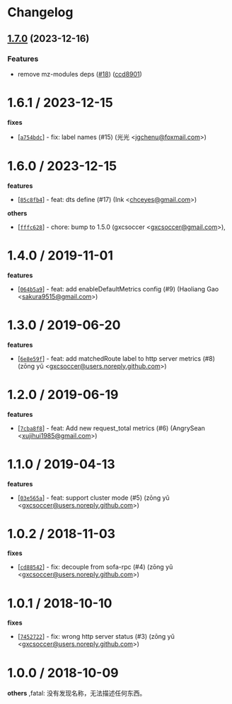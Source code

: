 # Changelog

## [1.7.0](https://github.com/eggjs/egg-prometheus/compare/v1.6.1...v1.7.0) (2023-12-16)


### Features

* remove mz-modules deps ([#18](https://github.com/eggjs/egg-prometheus/issues/18)) ([ccd8901](https://github.com/eggjs/egg-prometheus/commit/ccd89013163b6d5f18f9d12c222a9961bea05e60))

1.6.1 / 2023-12-15
==================

**fixes**
  * [[`a754bdc`](http://github.com/eggjs/egg-prometheus/commit/a754bdc0b56df7fd7f17c9d82fe23de8ec8b5a42)] - fix: label names (#15) (光光 <<jgchenu@foxmail.com>>)

1.6.0 / 2023-12-15
==================

**features**
  * [[`85c8fb4`](http://github.com/eggjs/egg-prometheus/commit/85c8fb4bc95d3863e730a9712f42b48fc3e6ea5d)] - feat: dts define (#17) (Ink <<chceyes@gmail.com>>)

**others**
  * [[`fffc628`](http://github.com/eggjs/egg-prometheus/commit/fffc628e35510eb4ff622dd659e6e7ab75b02de6)] - chore: bump to 1.5.0 (gxcsoccer <<gxcsoccer@gmail.com>>),

1.4.0 / 2019-11-01
==================

**features**
  * [[`064b5a9`](http://github.com/eggjs/egg-prometheus/commit/064b5a9284262e4fb88145ebf43d098853977073)] - feat: add enableDefaultMetrics config (#9) (Haoliang Gao <<sakura9515@gmail.com>>)

1.3.0 / 2019-06-20
==================

**features**
  * [[`6e8e59f`](http://github.com/eggjs/egg-prometheus/commit/6e8e59f8d068bc4a766e8df988a94b01f44d99e5)] - feat: add matchedRoute label to http server metrics (#8) (zōng yǔ <<gxcsoccer@users.noreply.github.com>>)

1.2.0 / 2019-06-19
==================

**features**
  * [[`7cba8f8`](http://github.com/eggjs/egg-prometheus/commit/7cba8f88fe2e93aade5e25fffc29730ff4b811f0)] - feat: Add new request_total metrics (#6) (AngrySean <<xujihui1985@gmail.com>>)

1.1.0 / 2019-04-13
==================

**features**
  * [[`03e565a`](http://github.com/eggjs/egg-prometheus/commit/03e565ab955a46071a7d12f56fb214a7e7dafa59)] - feat: support cluster mode (#5) (zōng yǔ <<gxcsoccer@users.noreply.github.com>>)

1.0.2 / 2018-11-03
==================

**fixes**
  * [[`cd88542`](http://github.com/eggjs/egg-prometheus/commit/cd885423db02d31181f9cbff650ef0399df26e2a)] - fix: decouple from sofa-rpc (#4) (zōng yǔ <<gxcsoccer@users.noreply.github.com>>)

1.0.1 / 2018-10-10
==================

**fixes**
  * [[`7452722`](http://github.com/eggjs/egg-prometheus/commit/745272253f7e8d30ea1e4c03c97f21370f3f0d3f)] - fix: wrong http server status (#3) (zōng yǔ <<gxcsoccer@users.noreply.github.com>>)

1.0.0 / 2018-10-09
==================

**others**
,fatal: 没有发现名称，无法描述任何东西。
